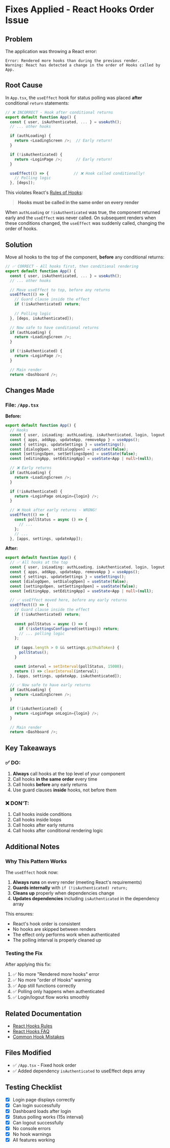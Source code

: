 # Fixes Applied - React Hooks Order Issue

## Problem

The application was throwing a React error:

```
Error: Rendered more hooks than during the previous render.
Warning: React has detected a change in the order of Hooks called by App.
```

## Root Cause

In `App.tsx`, the `useEffect` hook for status polling was placed **after** conditional `return` statements:

```typescript
// ❌ INCORRECT - Hook after conditional returns
export default function App() {
  const { user, isAuthenticated, ... } = useAuth();
  // ... other hooks

  if (authLoading) {
    return <LoadingScreen />;  // Early return!
  }

  if (!isAuthenticated) {
    return <LoginPage />;      // Early return!
  }

  useEffect(() => {           // ❌ Hook called conditionally!
    // Polling logic
  }, [deps]);
```

This violates React's [Rules of Hooks](https://react.dev/warnings/invalid-hook-call-warning):

> **Hooks must be called in the same order on every render**

When `authLoading` or `!isAuthenticated` was true, the component returned early and the `useEffect` was never called. On subsequent renders when these conditions changed, the `useEffect` was suddenly called, changing the order of hooks.

## Solution

Move all hooks to the top of the component, **before** any conditional returns:

```typescript
// ✅ CORRECT - All hooks first, then conditional rendering
export default function App() {
  const { user, isAuthenticated, ... } = useAuth();
  // ... other hooks

  // Move useEffect to top, before any returns
  useEffect(() => {
    // Guard clause inside the effect
    if (!isAuthenticated) return;
    
    // Polling logic
  }, [deps, isAuthenticated]);

  // Now safe to have conditional returns
  if (authLoading) {
    return <LoadingScreen />;
  }

  if (!isAuthenticated) {
    return <LoginPage />;
  }

  // Main render
  return <Dashboard />;
```

## Changes Made

### File: `/App.tsx`

**Before:**
```typescript
export default function App() {
  // Hooks
  const { user, isLoading: authLoading, isAuthenticated, login, logout } = useAuth();
  const { apps, addApp, updateApp, removeApp } = useApps();
  const { settings, updateSettings } = useSettings();
  const [dialogOpen, setDialogOpen] = useState(false);
  const [settingsOpen, setSettingsOpen] = useState(false);
  const [editingApp, setEditingApp] = useState<App | null>(null);

  // ❌ Early returns
  if (authLoading) {
    return <LoadingScreen />;
  }

  if (!isAuthenticated) {
    return <LoginPage onLogin={login} />;
  }

  // ❌ Hook after early returns - WRONG!
  useEffect(() => {
    const pollStatus = async () => {
      // ...
    };
    // ...
  }, [apps, settings, updateApp]);
```

**After:**
```typescript
export default function App() {
  // ✅ All hooks at the top
  const { user, isLoading: authLoading, isAuthenticated, login, logout } = useAuth();
  const { apps, addApp, updateApp, removeApp } = useApps();
  const { settings, updateSettings } = useSettings();
  const [dialogOpen, setDialogOpen] = useState(false);
  const [settingsOpen, setSettingsOpen] = useState(false);
  const [editingApp, setEditingApp] = useState<App | null>(null);

  // ✅ useEffect moved here, before any early returns
  useEffect(() => {
    // Guard clause inside the effect
    if (!isAuthenticated) return;
    
    const pollStatus = async () => {
      if (!isSettingsConfigured(settings)) return;
      // ... polling logic
    };
    
    if (apps.length > 0 && settings.githubToken) {
      pollStatus();
    }

    const interval = setInterval(pollStatus, 15000);
    return () => clearInterval(interval);
  }, [apps, settings, updateApp, isAuthenticated]);

  // ✅ Now safe to have early returns
  if (authLoading) {
    return <LoadingScreen />;
  }

  if (!isAuthenticated) {
    return <LoginPage onLogin={login} />;
  }

  // Main render
  return <Dashboard />;
```

## Key Takeaways

### ✅ DO:
1. **Always** call hooks at the top level of your component
2. Call hooks **in the same order** every time
3. Call hooks **before** any early returns
4. Use guard clauses **inside** hooks, not before them

### ❌ DON'T:
1. Call hooks inside conditions
2. Call hooks inside loops
3. Call hooks after early returns
4. Call hooks after conditional rendering logic

## Additional Notes

### Why This Pattern Works

The `useEffect` hook now:
1. **Always runs** on every render (meeting React's requirements)
2. **Guards internally** with `if (!isAuthenticated) return;`
3. **Cleans up** properly when dependencies change
4. **Updates dependencies** including `isAuthenticated` in the dependency array

This ensures:
- React's hook order is consistent
- No hooks are skipped between renders
- The effect only performs work when authenticated
- The polling interval is properly cleaned up

### Testing the Fix

After applying this fix:
1. ✅ No more "Rendered more hooks" error
2. ✅ No more "order of Hooks" warning
3. ✅ App still functions correctly
4. ✅ Polling only happens when authenticated
5. ✅ Login/logout flow works smoothly

## Related Documentation

- [React Hooks Rules](https://react.dev/reference/rules/rules-of-hooks)
- [React Hooks FAQ](https://react.dev/reference/react/hooks#rules-of-hooks)
- [Common Hook Mistakes](https://react.dev/learn/troubleshooting#ive-got-a-hooks-error)

## Files Modified

- ✅ `/App.tsx` - Fixed hook order
- ✅ Added dependency `isAuthenticated` to useEffect deps array

## Testing Checklist

- [x] Login page displays correctly
- [x] Can login successfully
- [x] Dashboard loads after login
- [x] Status polling works (15s interval)
- [x] Can logout successfully
- [x] No console errors
- [x] No hook warnings
- [x] All features working
